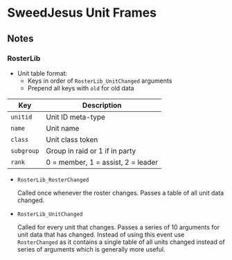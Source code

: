 # SweedJesus Unit Frames

## Notes

### RosterLib

-   Unit table format:
    -   Keys in order of `RosterLib_UnitChanged` arguments
    -   Prepend all keys with `old` for old data

Key | Description
-- | --
`unitid` | Unit ID meta-type
`name` | Unit name
`class` | Unit class token
`subgroup` | Group in raid or 1 if in party
`rank` | 0 = member, 1 = assist, 2 = leader

-   `RosterLib_RosterChanged`

    Called once whenever the roster changes. Passes a table of all unit data
    changed.

-   `RosterLib_UnitChanged`
    
    Called for every unit that changes. Passes a series of 10 arguments for
    unit data that has changed. Instead of using this event use `RosterChanged`
    as it contains a single table of all units changed instead of series of
    arguments which is generally more useful.
